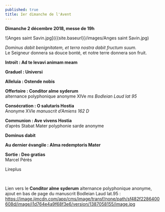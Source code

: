 ```yaml
---
published: true
title: Ier dimanche de l'Avent
---
```

**Dimanche 2 décembre 2018, messe de 19h**

![Anges saint Savin.jpg]({{site.baseurl}}/images/Anges saint Savin.jpg)


*Dominus dabit benignitatem, et terra nostra dabit fructum suum.*  
Le Seigneur donnera sa douce bonté, et notre terre donnera son fruit.

**Introït : Ad te levavi animam meam**  

**Graduel : Universi**  

**Alleluia : Ostende nobis**  

**Offertoire : Conditor alme syderum**  
alternance polyphonique anonyme XIVe *ms Bodleian Laud lat 95*

**Consécration : O salutaris Hostia**  
Anonyme XVIe *manuscrit d’Amiens 162 D*

**Communion : Ave vivens Hostia**  
d’après Stabat Mater polyphonie sarde anonyme

**Dominus dabit**  

**Au dernier évangile : Alma redemptoris Mater**

**Sortie : Deo gratias**  
Marcel Pérès

Lireplus

&nbsp;

Lien vers le **Conditor alme syderum** alternance polyphonique anonyme,  
ajout en bas de page du manuscrit Bodleian Laud lat.95 :  
https://image.jimcdn.com/app/cms/image/transf/none/path/sf482f2286400608d/image/i1d764e4a9f68f3e6/version/1387058155/image.jpg

